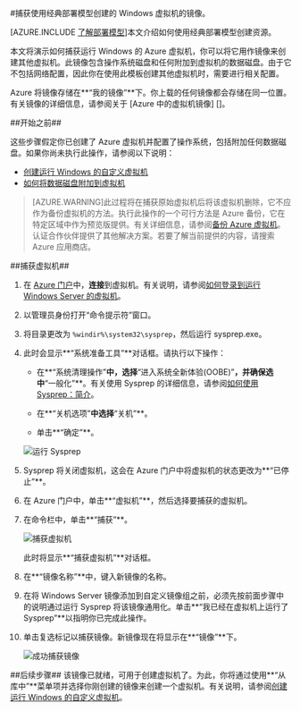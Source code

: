 <properties
	pageTitle="捕获 Windows VM 的镜像| Windows Azure"
	description="捕获使用经典部署模型创建的 Windows 虚拟机的镜像。"
	services="virtual-machines"
	documentationCenter=""
	authors="cynthn"
	manager="timlt"
	editor="tysonn"
	tags="azure-service-management"/>

<tags
	ms.service="virtual-machines"
	ms.date="07/16/2015"
        wacn.date="11/12/2015"/>

#捕获使用经典部署模型创建的 Windows 虚拟机的镜像。

[AZURE.INCLUDE [了解部署模型](../includes/learn-about-deployment-models-include.md)]本文介绍如何使用经典部署模型创建资源。

本文将演示如何捕获运行 Windows 的 Azure 虚拟机，你可以将它用作镜像来创建其他虚拟机。此镜像包含操作系统磁盘和任何附加到虚拟机的数据磁盘。由于它不包括网络配置，因此你在使用此模板创建其他虚拟机时，需要进行相关配置。

Azure 将镜像存储在**“我的镜像”**下。你上载的任何镜像都会存储在同一位置。有关镜像的详细信息，请参阅关于 [Azure 中的虚拟机镜像] []。

##开始之前##

这些步骤假定你已创建了 Azure 虚拟机并配置了操作系统，包括附加任何数据磁盘。如果你尚未执行此操作，请参阅以下说明：

- [创建运行 Windows 的自定义虚拟机][]
- [如何将数据磁盘附加到虚拟机][]

> [AZURE.WARNING]此过程将在捕获原始虚拟机后将该虚拟机删除，它不应作为备份虚拟机的方法。执行此操作的一个可行方法是 Azure 备份，它在特定区域中作为预览版提供。有关详细信息，请参阅[备份 Azure 虚拟机](/documentation/articles/backup/backup-azure-vms)。认证合作伙伴提供了其他解决方案。若要了解当前提供的内容，请搜索 Azure 应用商店。

##捕获虚拟机##

1. 在 [Azure 门户](http://manage.windowsazure.cn)中，**连接**到虚拟机。有关说明，请参阅[如何登录到运行 Windows Server 的虚拟机][]。

2.	以管理员身份打开“命令提示符”窗口。

3.	将目录更改为 `%windir%\system32\sysprep`，然后运行 sysprep.exe。

4. 	此时会显示**“系统准备工具”**对话框。请执行以下操作：

	- 在**“系统清理操作”**中，选择**“进入系统全新体验(OOBE)”**，并确保选中**“一般化”**。有关使用 Sysprep 的详细信息，请参阅[如何使用 Sysprep：简介][]。

	- 在**“关机选项”**中选择**“关机”**。

	- 单击**“确定”**。

	![运行 Sysprep](./media/virtual-machines-capture-image-windows-server/SysprepGeneral.png)

7.	Sysprep 将关闭虚拟机，这会在 Azure 门户中将虚拟机的状态更改为**“已停止”**。

8.	在 Azure 门户中，单击**“虚拟机”**，然后选择要捕获的虚拟机。

9.	在命令栏中，单击**“捕获”**。

	![捕获虚拟机](./media/virtual-machines-capture-image-windows-server/CaptureVM.png)

	此时将显示**“捕获虚拟机”**对话框。

10.	在**“镜像名称”**中，键入新镜像的名称。

11.	在将 Windows Server 镜像添加到自定义镜像组之前，必须先按前面步骤中的说明通过运行 Sysprep 将该镜像通用化。单击**“我已经在虚拟机上运行了 Sysprep”**以指明你已完成此操作。

12.	单击复选标记以捕获镜像。新镜像现在将显示在**“镜像”**下。

 	![成功捕获镜像](./media/virtual-machines-capture-image-windows-server/VMCapturedImageAvailable.png)

##后续步骤##
该镜像已就绪，可用于创建虚拟机了。为此，你将通过使用**“从库中”**菜单项并选择你刚创建的镜像来创建一个虚拟机。有关说明，请参阅[创建运行 Windows 的自定义虚拟机][]。

[创建运行 Windows 的自定义虚拟机]: /documentation/articles/virtual-machines-windows-create-custom
[如何将数据磁盘附加到虚拟机]: /documentation/articles/storage-windows-attach-disk
[如何登录到运行 Windows Server 的虚拟机]: /documentation/articles/virtual-machines-log-on-windows-server
[如何使用 Sysprep：简介]: http://technet.microsoft.com/zh-cn/library/bb457073.aspx
[Run Sysprep.exe]: ./media/virtual-machines-capture-image-windows-server/SysprepCommand.png
[Enter Sysprep.exe options]: ./media/virtual-machines-capture-image-windows-server/SysprepGeneral.png
[The virtual machine is stopped]: ./media/virtual-machines-capture-image-windows-server/SysprepStopped.png
[Capture an image of the virtual machine]: ./media/virtual-machines-capture-image-windows-server/CaptureVM.png
[Enter the image name]: ./media/virtual-machines-capture-image-windows-server/Capture.png
[Image capture successful]: ./media/virtual-machines-capture-image-windows-server/CaptureSuccess.png
[Use the captured image]: ./media/virtual-machines-capture-image-windows-server/MyImagesWindows.png

<!---HONumber=79-->